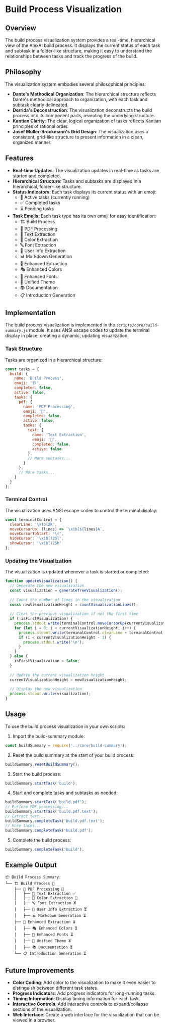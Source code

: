# Build Process Visualization

## Overview

The build process visualization system provides a real-time, hierarchical view of the AlexAI build process. It displays the current status of each task and subtask in a folder-like structure, making it easy to understand the relationships between tasks and track the progress of the build.

## Philosophy

The visualization system embodies several philosophical principles:

- **Dante's Methodical Organization**: The hierarchical structure reflects Dante's methodical approach to organization, with each task and subtask clearly delineated.
- **Derrida's Deconstruction**: The visualization deconstructs the build process into its component parts, revealing the underlying structure.
- **Kantian Clarity**: The clear, logical organization of tasks reflects Kantian principles of rational order.
- **Josef Müller-Brockmann's Grid Design**: The visualization uses a consistent, grid-like structure to present information in a clean, organized manner.

## Features

- **Real-time Updates**: The visualization updates in real-time as tasks are started and completed.
- **Hierarchical Structure**: Tasks and subtasks are displayed in a hierarchical, folder-like structure.
- **Status Indicators**: Each task displays its current status with an emoji:
  - 🔄 Active tasks (currently running)
  - ✅ Completed tasks
  - ⏳ Pending tasks
- **Task Emojis**: Each task type has its own emoji for easy identification:
  - 🏗️ Build Process
  - 📄 PDF Processing
  - 📝 Text Extraction
  - 🎨 Color Extraction
  - 🔤 Font Extraction
  - 👤 User Info Extraction
  - 📊 Markdown Generation
  - 🔎 Enhanced Extraction
  - 🎭 Enhanced Colors
  - 📝 Enhanced Fonts
  - 🧩 Unified Theme
  - 📚 Documentation
  - 📋 Introduction Generation

## Implementation

The build process visualization is implemented in the `scripts/core/build-summary.js` module. It uses ANSI escape codes to update the terminal display in place, creating a dynamic, updating visualization.

### Task Structure

Tasks are organized in a hierarchical structure:

```javascript
const tasks = {
  build: {
    name: 'Build Process',
    emoji: '🏗️',
    completed: false,
    active: false,
    tasks: {
      pdf: {
        name: 'PDF Processing',
        emoji: '📄',
        completed: false,
        active: false,
        tasks: {
          text: {
            name: 'Text Extraction',
            emoji: '📝',
            completed: false,
            active: false
          },
          // More subtasks...
        }
      },
      // More tasks...
    }
  }
};
```

### Terminal Control

The visualization uses ANSI escape codes to control the terminal display:

```javascript
const terminalControl = {
  clearLine: '\x1b[2K',
  moveCursorUp: (lines) => `\x1b[${lines}A`,
  moveCursorToStart: '\r',
  hideCursor: '\x1b[?25l',
  showCursor: '\x1b[?25h'
};
```

### Updating the Visualization

The visualization is updated whenever a task is started or completed:

```javascript
function updateVisualization() {
  // Generate the new visualization
  const visualization = generateTreeVisualization();
  
  // Count the number of lines in the visualization
  const newVisualizationHeight = countVisualizationLines();
  
  // Clear the previous visualization if not the first time
  if (!isFirstVisualization) {
    process.stdout.write(terminalControl.moveCursorUp(currentVisualizationHeight));
    for (let i = 0; i < currentVisualizationHeight; i++) {
      process.stdout.write(terminalControl.clearLine + terminalControl.moveCursorToStart);
      if (i < currentVisualizationHeight - 1) {
        process.stdout.write('\n');
      }
    }
  } else {
    isFirstVisualization = false;
  }
  
  // Update the current visualization height
  currentVisualizationHeight = newVisualizationHeight;
  
  // Display the new visualization
  process.stdout.write(visualization);
}
```

## Usage

To use the build process visualization in your own scripts:

1. Import the build-summary module:

```javascript
const buildSummary = require('../core/build-summary');
```

2. Reset the build summary at the start of your build process:

```javascript
buildSummary.resetBuildSummary();
```

3. Start the build process:

```javascript
buildSummary.startTask('build');
```

4. Start and complete tasks and subtasks as needed:

```javascript
buildSummary.startTask('build.pdf');
// Perform PDF processing...
buildSummary.startTask('build.pdf.text');
// Extract text...
buildSummary.completeTask('build.pdf.text');
// More tasks...
buildSummary.completeTask('build.pdf');
```

5. Complete the build process:

```javascript
buildSummary.completeTask('build');
```

## Example Output

```
📦 Build Process Summary:
└── 🏗️ Build Process 🔄
    ├── 📄 PDF Processing 🔄
    │   ├── 📝 Text Extraction ✅
    │   ├── 🎨 Color Extraction 🔄
    │   ├── 🔤 Font Extraction ⏳
    │   ├── 👤 User Info Extraction ⏳
    │   ├── 📊 Markdown Generation ⏳
    ├── 🔎 Enhanced Extraction ⏳
    │   ├── 🎭 Enhanced Colors ⏳
    │   ├── 📝 Enhanced Fonts ⏳
    │   ├── 🧩 Unified Theme ⏳
    │   ├── 📚 Documentation ⏳
    └── 📋 Introduction Generation ⏳
```

## Future Improvements

- **Color Coding**: Add color to the visualization to make it even easier to distinguish between different task states.
- **Progress Indicators**: Add progress indicators for long-running tasks.
- **Timing Information**: Display timing information for each task.
- **Interactive Controls**: Add interactive controls to expand/collapse sections of the visualization.
- **Web Interface**: Create a web interface for the visualization that can be viewed in a browser.
